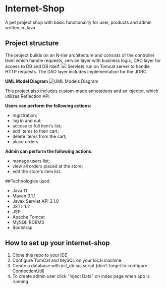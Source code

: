 # Internet-Shop
A pet project shop with basic functionality for user, products and admin written in Java

## Project structure
The project builds on an N-tier architecture and consists of the controller level which handle requests, service layer with business logic, DAO layer for access to DB and DB itself.
![](https://mate-academy.github.io/jv-program-fulltime/02_jdbc_and_servlets/homework/content/project_structure_diagram.png)
Servlets run on Tomcat server to handle HTTP requests. The DAO layer includes implementation for the JDBC. 

**UML Model Diagram**
![UML Models Diagram](https://mate-academy.github.io/jv-program-fulltime/02_jdbc_and_servlets/homework/content/internet-shop-diagram-v1.png)

This project also includes custom-made annotations and an injector, which utilizes Reflection API. 

**Users can perform the following actions:**
 - registration;
 - log in and out;
 - access to full item's list;
 - add items to their cart;
 - delete items from the cart;
 - place orders. 
 
 **Admin can perform the following actions:** 
  - manage users list;
  - view all orders placed at the store; 
  - edit the store's item list.
  
##Technologies used:
 - Java 11
 - Maven 3.1.1
 - Javax Servlet API 3.1.0
 - JSTL 1.2
 - JSP
 - Apache Tomcat
 - MySQL RDBMS
 - Bootstrap 
## How to set up your internet-shop
1. Clone this repo to your IDE
2. Configure TomCat and MySQL on your local machine
3. Create a database with init_db.sql script (don't forget to configure ConnectionUtil)
4. To create admin user click "Inject Data" on index page when app is running
